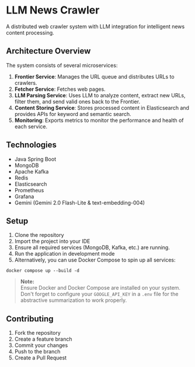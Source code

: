 # LLM News Crawler

A distributed web crawler system with LLM integration for intelligent news content processing.

## Architecture Overview

The system consists of several microservices:

1. **Frontier Service**: Manages the URL queue and distributes URLs to crawlers.
2. **Fetcher Service**: Fetches web pages.
3. **LLM Parsing Service**: Uses LLM to analyze content, extract new URLs, filter them, and send valid ones back to the Frontier.
4. **Content Storing Service**: Stores processed content in Elasticsearch and provides APIs for keyword and semantic search.
5. **Monitoring**: Exports metrics to monitor the performance and health of each service.

## Technologies

- Java Spring Boot
- MongoDB
- Apache Kafka
- Redis
- Elasticsearch
- Prometheus
- Grafana
- Gemini (Gemini 2.0 Flash-Lite & text-embedding-004)

## Setup

1. Clone the repository
2. Import the project into your IDE
3. Ensure all required services (MongoDB, Kafka, etc.) are running.
4. Run the application in development mode
5. Alternatively, you can use Docker Compose to spin up all services:
```
docker compose up --build -d
```
> **Note:**  
> Ensure Docker and Docker Compose are installed on your system.
> Don't forget to configure your `GOOGLE_API_KEY` in a `.env` file for the abstractive summarization to work properly.

## Contributing

1. Fork the repository
2. Create a feature branch
3. Commit your changes
4. Push to the branch
5. Create a Pull Request
